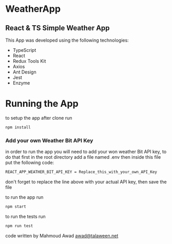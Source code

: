 # WeatherApp
## React &amp; TS Simple Weather App

This App was developed using the following technologies:

* TypeScript
* React
* Redux Tools Kit
* Axios
* Ant Design
* Jest
* Enzyme

# Running the App

to setup the app after clone run 
```sh
npm install
```
### Add your own Weather Bit API Key

in order to run the app you will need to add your won weather Bit API key, to do that first in the root directory
add a file named .env then inside this file put the following code:

```sh
REACT_APP_WEATHER_BIT_API_KEY = Replace_this_with_your_own_API_Key
```
don't forget to replace the line above with your actual API key, then save the file

to run the app run 
```sh
npm start
```

to run the tests run
```sh
npm run test
```

code written by Mahmoud Awad awad@talaween.net
